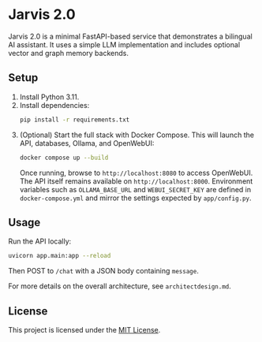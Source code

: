 # Jarvis 2.0

Jarvis 2.0 is a minimal FastAPI-based service that demonstrates a bilingual AI assistant. It uses a simple LLM implementation and includes optional vector and graph memory backends.

## Setup

1. Install Python 3.11.
2. Install dependencies:
   ```bash
   pip install -r requirements.txt
   ```
3. (Optional) Start the full stack with Docker Compose. This will launch the
   API, databases, Ollama, and OpenWebUI:
   ```bash
   docker compose up --build
   ```
   Once running, browse to `http://localhost:8080` to access OpenWebUI. The API
   itself remains available on `http://localhost:8000`.
   Environment variables such as `OLLAMA_BASE_URL` and `WEBUI_SECRET_KEY` are
   defined in `docker-compose.yml` and mirror the settings expected by
   `app/config.py`.

## Usage

Run the API locally:
```bash
uvicorn app.main:app --reload
```
Then POST to `/chat` with a JSON body containing `message`.

For more details on the overall architecture, see `architectdesign.md`.

## License

This project is licensed under the [MIT License](LICENSE).
